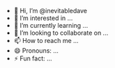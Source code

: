 - 👋 Hi, I’m @inevitabledave
- 👀 I’m interested in ...
- 🌱 I’m currently learning ...
- 💞️ I’m looking to collaborate on ...
- 📫 How to reach me ...
- 😄 Pronouns: ...
- ⚡ Fun fact: ...

<!---
inevitabledave/inevitabledave is a ✨ special ✨ repository because its `README.md` (this file) appears on your GitHub profile.
You can click the Preview link to take a look at your changes.
--->
